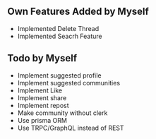 ## Own Features Added by Myself
<ul>
  <li>Implemented Delete Thread</li>
  <li>Implemented Seacrh Feature</li>
</ul>

## Todo by Myself
<ul>
  <li>Implement suggested profile</li>
  <li>Implement suggested communities</li>
  <li>Implement Like</li>
  <li>Implement share</li>
  <li>Implement repost</li>
  
  <li>Make community without clerk</li>
  <li>Use prisma ORM</li>
  <li>Use TRPC/GraphQL instead of REST</li>
</ul>
